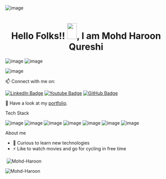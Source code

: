 ![image](https://user-images.githubusercontent.com/99546040/171986781-085ec010-6f2b-4e60-bdce-ee2ddf36b480.png)
<h1 align="center">Hello Folks!! <img src="https://raw.githubusercontent.com/MartinHeinz/MartinHeinz/master/wave.gif" width="30px" height="50px">, I am Mohd Haroon Qureshi</h1>

![image](https://user-images.githubusercontent.com/99546040/171987000-fe26969b-68e0-46f4-a8f4-f1cbac07d3d0.png)
![image](https://user-images.githubusercontent.com/99546040/171988117-cbac52b3-551d-4433-8634-49116de5f1d8.png)


![image](https://user-images.githubusercontent.com/99546040/171987895-08e5c7d4-11cf-40e2-a586-9a7c260a1457.png)



📫 Connect with me on: 

[![LinkedIn Badge](https://img.shields.io/badge/LinkedIn--informational?style=flat&logo=linkedin&logoColor=lightblue&color=crimson)](https://www.linkedin.com/in/mohd-haroon-qureshi-b19827173/)
[![Youtube Badge](https://img.shields.io/badge/Email--informational?style=flat&logo=gmail&logoColor=fw0000&color=ff0000)](mailto:qureshiharoon010203@gmail.com)
[![GitHub Badge](https://img.shields.io/badge/GitHub--informational?style=flat&logo=github&logoColor=white&color=blue)](https://github.com/Mohd-Haroon)

💬 Have a look at my [portfolio](https://mohdharoonportfolio.netlify.app/).

Tech Stack



![image](https://user-images.githubusercontent.com/99546040/171987315-7cbcfcfa-440d-42a3-b94e-6c57a5c049d0.png)
![image](https://user-images.githubusercontent.com/99546040/171987325-d5d9e7cd-5ed6-463d-bf47-606a3e59719f.png)
![image](https://user-images.githubusercontent.com/99546040/171987330-6a3a16cc-0a70-42c6-ae97-b8fe3ddecb74.png)
![image](https://user-images.githubusercontent.com/99546040/171987333-e55171fa-d91c-4f73-bec7-ec638363a8cb.png)
![image](https://user-images.githubusercontent.com/99546040/171987339-bd5bb2a9-0db0-40c7-95ae-94929f955ece.png)
![image](https://user-images.githubusercontent.com/99546040/171987343-a7318ad6-43be-4fef-8609-fc248c93b975.png)
![image](https://user-images.githubusercontent.com/99546040/171987347-688c7c3c-ed5f-41e8-a7f6-a6a25b1c59b8.png)


About me
- 🔭 Curious to learn new technologies
- ⚡ Like to watch movies and go for cycling in free time
<!--
**Mohd-Haroon/Mohd-Haroon** is a ✨ _special_ ✨ repository because its `README.md` (this file) appears on your GitHub profile.

Here are some ideas to get you started:


- 🌱 I’m currently learning ...
- 👯 I’m looking to collaborate on ...
- 🤔 I’m looking for help with ...
- 💬 Ask me about ...
- 📫 How to reach me: ...
- 😄 Pronouns: ...
-  Fun fact: ...
-->
<p>&nbsp;<img align="center" src="https://github-readme-stats.vercel.app/api?username=Mohd-Haroon&show_icons=true&locale=en" alt="Mohd-Haroon" /></p>
<p><img align="center" src="https://github-readme-streak-stats.herokuapp.com/?user=Mohd-Haroon&" alt="Mohd-Haroon" /></p>
